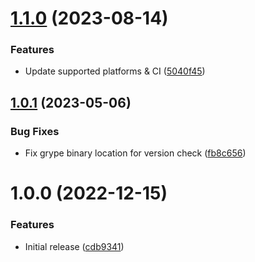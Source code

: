 # [1.1.0](https://github.com/de-it-krachten/ansible-role-grype/compare/v1.0.1...v1.1.0) (2023-08-14)


### Features

* Update supported platforms & CI ([5040f45](https://github.com/de-it-krachten/ansible-role-grype/commit/5040f4585c43922e1ab0cd01014280c9a7f770a0))

## [1.0.1](https://github.com/de-it-krachten/ansible-role-grype/compare/v1.0.0...v1.0.1) (2023-05-06)


### Bug Fixes

* Fix grype binary location for version check ([fb8c656](https://github.com/de-it-krachten/ansible-role-grype/commit/fb8c65601d3f4da8905bb2968de38865972f90b1))

# 1.0.0 (2022-12-15)


### Features

* Initial release ([cdb9341](https://github.com/de-it-krachten/ansible-role-grype/commit/cdb934143c2cb3286e75da849fc497c084c7cafd))
